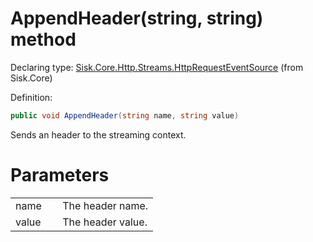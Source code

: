 <!--

Copyrights 2023 Sisk Framework - CypherPotato
Published under MIT license

!!! DO NOT EDIT THIS FILE !!!
This file was generated by a tool in the Sisk package. To edit the information in this documentation,
edit the XML documentation present in the Sisk source code.

-->


# AppendHeader(string, string) method

Declaring type: [Sisk.Core.Http.Streams.HttpRequestEventSource](/read?q=/contents/spec/Sisk.Core.Http.Streams.HttpRequestEventSource.md) (from Sisk.Core)


Definition:

```cs
public void AppendHeader(string name, string value)
```

Sends an header to the streaming context.


# Parameters

<table>
    <tbody>
<tr>
    <td width="33%">name</td>
    <td>The header name.</td>
</tr>
<tr>
    <td width="33%">value</td>
    <td>The header value.</td>
</tr>
    </tbody>
</table>
